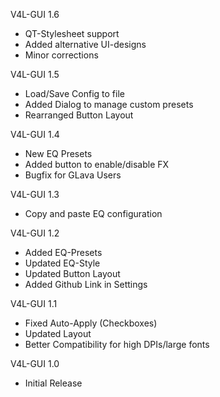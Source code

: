 V4L-GUI 1.6
  * QT-Stylesheet support
  * Added alternative UI-designs
  * Minor corrections

V4L-GUI 1.5
  * Load/Save Config to file
  * Added Dialog to manage custom presets
  * Rearranged Button Layout

V4L-GUI 1.4
  * New EQ Presets
  * Added button to enable/disable FX
  * Bugfix for GLava Users

V4L-GUI 1.3
  * Copy and paste EQ configuration

V4L-GUI 1.2
  * Added EQ-Presets
  * Updated EQ-Style
  * Updated Button Layout
  * Added Github Link in Settings

V4L-GUI 1.1
  * Fixed Auto-Apply (Checkboxes)
  * Updated Layout
  * Better Compatibility for high DPIs/large fonts

V4L-GUI 1.0
  * Initial Release
